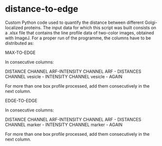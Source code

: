 # distance-to-edge

Custom Python code used to quantify the distance between different Golgi-localized proteins. 
The input data for which this script was built consists on a .xlsx file that contains the line profile data of two-color images, obtained with ImageJ. 
For a proper run of the programme, the columns have to be distributed as: 

MAX-TO-EDGE

In consecutive columns:

DISTANCE CHANNEL ARF-INTENSITY CHANNEL ARF - DISTANCES CHANNEL vesicle - INTENSITY CHANNEL vesicle - AGAIN 

For more than one box profile processed, add them consecutively in the next column.


EDGE-TO-EDGE

In consecutive columns:


DISTANCE CHANNEL ARF-INTENSITY CHANNEL ARF - DISTANCES CHANNEL marker - INTENSITY CHANNEL marker - AGAIN 


For more than one box profile processed, add them consecutively in the next column.



